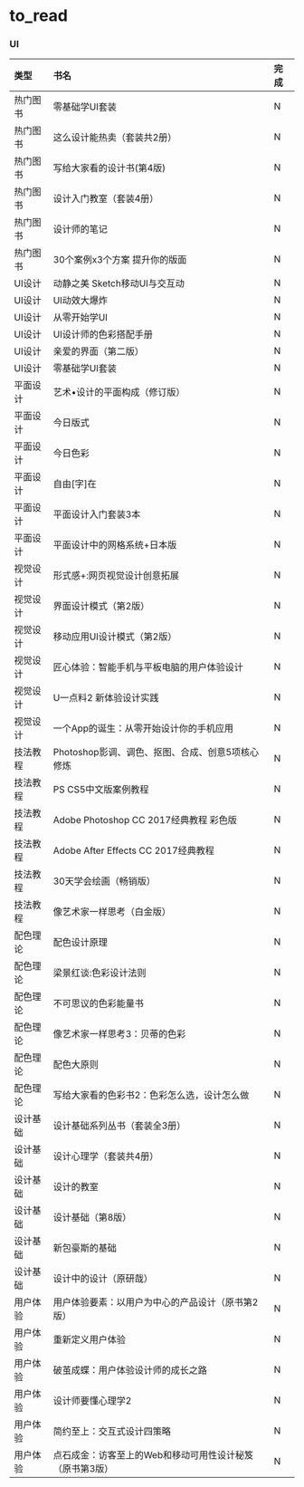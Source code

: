 # to_read

### UI

类型 | 书名 | 完成
:------ | :------ | :------
热门图书 | 零基础学UI套装 | N
热门图书 | 这么设计能热卖（套装共2册）| N
热门图书 | 写给大家看的设计书(第4版) | N
热门图书 | 设计入门教室（套装4册）| N
热门图书 | 设计师的笔记 | N
热门图书 | 30个案例x3个方案 提升你的版面 | N
UI设计 | 动静之美 Sketch移动UI与交互动 | N
UI设计 | UI动效大爆炸 | N
UI设计 | 从零开始学UI | N
UI设计 | UI设计师的色彩搭配手册 | N
UI设计 | 亲爱的界面（第二版） | N
UI设计 | 零基础学UI套装 | N
平面设计 | 艺术•设计的平面构成（修订版） | N
平面设计 | 今日版式 | N
平面设计 | 今日色彩 | N
平面设计 | 自由[字]在 | N
平面设计 | 平面设计入门套装3本 | N
平面设计 | 平面设计中的网格系统+日本版 | N
视觉设计 | 形式感+:网页视觉设计创意拓展 | N
视觉设计 | 界面设计模式（第2版） | N
视觉设计 | 移动应用UI设计模式（第2版） | N
视觉设计 | 匠心体验：智能手机与平板电脑的用户体验设计 | N
视觉设计 | U一点料2 新体验设计实践 | N
视觉设计 | 一个App的诞生：从零开始设计你的手机应用 | N
技法教程 | Photoshop影调、调色、抠图、合成、创意5项核心修炼 | N
技法教程 | PS CS5中文版案例教程 | N
技法教程 | Adobe Photoshop CC 2017经典教程 彩色版 | N
技法教程 | Adobe After Effects CC 2017经典教程 | N
技法教程 | 30天学会绘画（畅销版） | N
技法教程 | 像艺术家一样思考（白金版） | N
配色理论 | 配色设计原理 | N
配色理论 | 梁景红谈:色彩设计法则 | N
配色理论 | 不可思议的色彩能量书 | N
配色理论 | 像艺术家一样思考3：贝蒂的色彩 | N
配色理论 | 配色大原则 | N
配色理论 | 写给大家看的色彩书2：色彩怎么选，设计怎么做 | N
设计基础 | 设计基础系列丛书（套装全3册）| N
设计基础 | 设计心理学（套装共4册） | N
设计基础 | 设计的教室 | N
设计基础 | 设计基础（第8版） | N
设计基础 | 新包豪斯的基础 | N
设计基础 | 设计中的设计（原研哉） | N
用户体验 | 用户体验要素：以用户为中心的产品设计（原书第2版） | N
用户体验 | 重新定义用户体验 | N
用户体验 | 破茧成蝶：用户体验设计师的成长之路 | N
用户体验 | 设计师要懂心理学2 | N
用户体验 | 简约至上：交互式设计四策略 | N
用户体验 | 点石成金：访客至上的Web和移动可用性设计秘笈（原书第3版） | N

